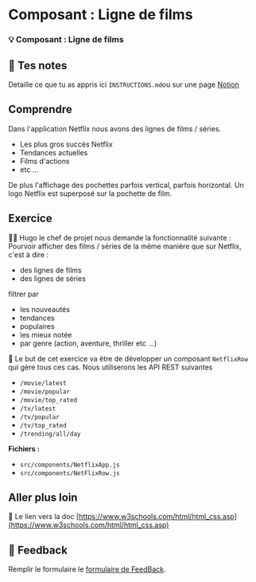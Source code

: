 # Composant : Ligne de films
### 💡 Composant : Ligne de films

## 📝 Tes notes

Detaille ce que tu as appris ici `INSTRUCTIONS.md`ou sur une page [Notion](https://go.mikecodeur.com/course-notes-template)

## Comprendre

Dans l'application Netflix nous avons des lignes de films / séries. 

- Les plus gros succès Netflix
- Tendances actuelles
- Films d'actions
- etc ...

De plus l'affichage des pochettes parfois vertical, parfois horizontal. Un logo Netflix est superposé sur la pochette de film.

## Exercice

👨‍✈️ Hugo le chef de projet nous demande la fonctionnalité suivante : Pourvoir afficher des films / séries de la même manière que sur Netflix, c'est à dire :

- des lignes de films
- des lignes de séries

filtrer par

- les nouveautés
- tendances
- populaires
- les mieux notée
- par genre (action, aventure, thriller etc ...)

🐶 Le but de cet exercice va être de développer un composant `NetflixRow` qui gère tous ces cas. Nous utiliserons les API REST suivantes 

- `/movie/latest`
- `/movie/popular`
- `/movie/top_rated`
- `/tv/latest`
- `/tv/popular`
- `/tv/top_rated`
- `/trending/all/day`

**Fichiers :**

- `src/components/NetflixApp.js`
- `src/components/NetFlixRow.js`

## Aller plus loin

📑 Le lien vers la doc [https://www.w3schools.com/html/html_css.asp](https://www.w3schools.com/html/html_css.asp)

## 🐜 Feedback

Remplir le formulaire le [formulaire de FeedBack](https://go.mikecodeur.com/cours-react-avis).